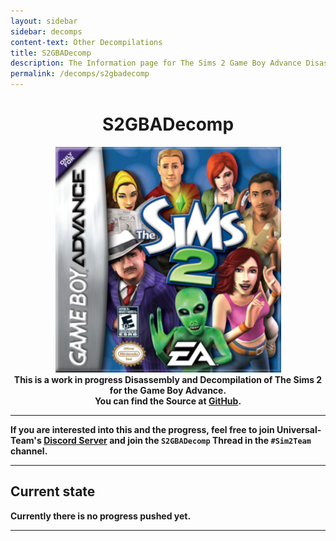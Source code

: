 ```yaml
---
layout: sidebar
sidebar: decomps
content-text: Other Decompilations
title: S2GBADecomp
description: The Information page for The Sims 2 Game Boy Advance Disassembly / Decompilation.
permalink: /decomps/s2gbadecomp
---
```


<div align="center">
	<h1>S2GBADecomp</h1>
	<p>
		<img src="https://github.com/Sim2Team/Sim2Team.github.io/raw/main/assets/images/sims2GBACover.png" alt="Cover"><br>
		<b>This is a work in progress Disassembly and Decompilation of The Sims 2 for the Game Boy Advance.</b><br>
		<b>You can find the Source at <a href="https://github.com/Sim2Team/S2GBADecomp">GitHub</a>.</b><br>
	</p><hr>
</div>


**If you are interested into this and the progress, feel free to join Universal-Team's [Discord Server](https://universal-team.net/discord) and join the `S2GBADecomp` Thread in the `#Sim2Team` channel.**
<hr>


## Current state
**Currently there is no progress pushed yet.**
<hr>